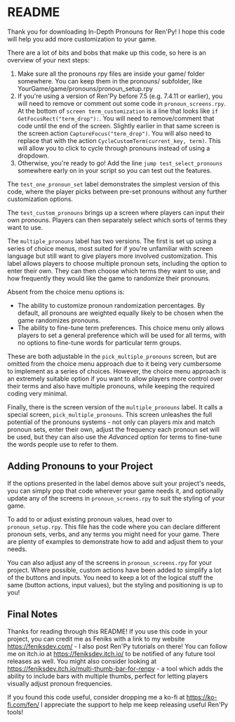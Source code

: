 # README

Thank you for downloading In-Depth Pronouns for Ren'Py! I hope this code will help you add more customization to your game.

There are a lot of bits and bobs that make up this code, so here is an overview of your next steps:

1. Make sure all the pronouns rpy files are inside your game/ folder somewhere. You can keep them in the pronouns/ subfolder, like YourGame/game/pronouns/pronoun_setup.rpy
2. If you're using a version of Ren'Py before 7.5 (e.g. 7.4.11 or earlier), you will need to remove or comment out some code in `pronoun_screens.rpy`. At the bottom of `screen term_customization` is a line that looks like `if GetFocusRect("term_drop"):`. You will need to remove/comment that code until the end of the screen. Slightly earlier in that same screen is the screen action `CaptureFocus("term_drop")`. You will also need to replace that with the action `CycleCustomTerm(current_key, term)`. This will allow you to click to cycle through pronouns instead of using a dropdown.
3. Otherwise, you're ready to go! Add the line `jump test_select_pronouns` somewhere early on in your script so you can test out the features.

The `test_one_pronoun_set` label demonstrates the simplest version of this code, where the player picks between pre-set pronouns without any further customization options.

The `test_custom_pronouns` brings up a screen where players can input their own pronouns. Players can then separately select which sorts of terms they want to use.

The `multiple_pronouns` label has two versions. The first is set up using a series of choice menus, most suited for if you're unfamiliar with screen language but still want to give players more involved customization. This label allows players to choose multiple pronoun sets, including the option to enter their own. They can then choose which terms they want to use, and how frequently they would like the game to randomize their pronouns.

Absent from the choice menu options is:

- The ability to customize pronoun randomization percentages. By default, all pronouns are weighted equally likely to be chosen when the game randomizes pronouns.
- The ability to fine-tune term preferences. This choice menu only allows players to set a general preference which will be used for all terms, with no options to fine-tune words for particular term groups.

These are both adjustable in the `pick_multiple_pronouns` screen, but are omitted from the choice menu approach due to it being very cumbersome to implement as a series of choices. However, the choice menu approach is an extremely suitable option if you want to allow players more control over their terms and also have multiple pronouns, while keeping the required coding very minimal.

Finally, there is the screen version of the `multiple_pronouns` label. It calls a special screen, `pick_multiple_pronouns`. This screen unleashes the full potential of the pronouns systems - not only can players mix and match pronoun sets, enter their own, adjust the frequency each pronoun set will be used, but they can also use the *Advanced* option for terms to fine-tune the words people use to refer to them.

## Adding Pronouns to your Project

If the options presented in the label demos above suit your project's needs, you can simply pop that code wherever your game needs it, and optionally update any of the screens in `pronoun_screens.rpy` to suit the styling of your game.

To add to or adjust existing pronoun values, head over to `pronoun_setup.rpy`. This file has the code where you can declare different pronoun sets, verbs, and any terms you might need for your game. There are plenty of examples to demonstrate how to add and adjust them to your needs.

You can also adjust any of the screens in `pronoun_screens.rpy` for your project. Where possible, custom actions have been added to simplify a lot of the buttons and inputs. You need to keep a lot of the logical stuff the same (button actions, input values), but the styling and positioning is up to you!

## Final Notes

Thanks for reading through this README! If you use this code in your project, you can credit me as Feniks with a link to my website https://feniksdev.com/ - I also post Ren'Py tutorials on there! You can follow me on itch.io at https://feniksdev.itch.io/ to be notified of any future tool releases as well. You might also consider looking at https://feniksdev.itch.io/multi-thumb-bar-for-renpy - a tool which adds the ability to include bars with multiple thumbs, perfect for letting players visually adjust pronoun frequencies.

If you found this code useful, consider dropping me a ko-fi at https://ko-fi.com/fen/ I appreciate the support to help me keep releasing useful Ren'Py tools!
